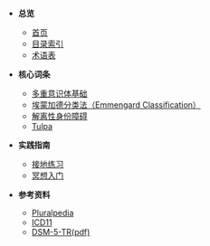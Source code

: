 - **总览**
  - <a href="#" onclick="window.location.hash = '#/Main_Page'; return false;">首页</a>
  - [目录索引](index.md)
  - [术语表](Glossary.md)

- **核心词条**
  - [多重意识体基础](entries/Plurality-Basics.md)
  - [埃蒙加德分类法（Emmengard Classification）](entries/系统角色与类型/Emmengard-Classification.md)
  - [解离性身份障碍](<entries/诊断与临床/DID.md>)
  - [Tulpa](<entries/系统角色与类型/Tulpa.md>)

- **实践指南**
  - [接地练习](<entries/实践与支持/Grounding.md>)
  - [冥想入门](<entries/实践与支持/Meditation.md>)

- **参考资料**
  - [Pluralpedia](https://pluralpedia.org/w/Main_Page)
  - [ICD11](https://icd.who.int/browse/2025-01/mms/zh)
  - [DSM-5-TR(pdf)](https://www.migna.ir/images/docs/files/000058/nf00058253-2.pdf)